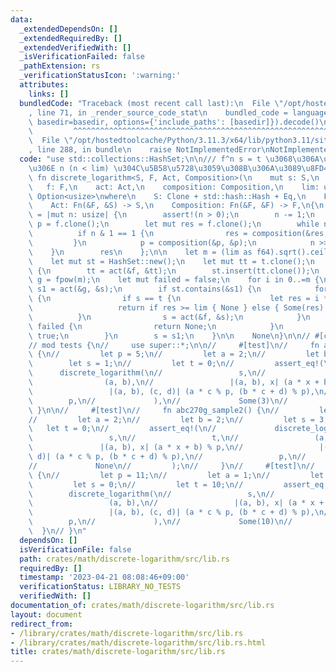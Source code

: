 ```yaml
---
data:
  _extendedDependsOn: []
  _extendedRequiredBy: []
  _extendedVerifiedWith: []
  _isVerificationFailed: false
  _pathExtension: rs
  _verificationStatusIcon: ':warning:'
  attributes:
    links: []
  bundledCode: "Traceback (most recent call last):\n  File \"/opt/hostedtoolcache/Python/3.11.3/x64/lib/python3.11/site-packages/onlinejudge_verify/documentation/build.py\"\
    , line 71, in _render_source_code_stat\n    bundled_code = language.bundle(stat.path,\
    \ basedir=basedir, options={'include_paths': [basedir]}).decode()\n          \
    \         ^^^^^^^^^^^^^^^^^^^^^^^^^^^^^^^^^^^^^^^^^^^^^^^^^^^^^^^^^^^^^^^^^^^^^^^^^^^^^^^^^\n\
    \  File \"/opt/hostedtoolcache/Python/3.11.3/x64/lib/python3.11/site-packages/onlinejudge_verify/languages/rust.py\"\
    , line 288, in bundle\n    raise NotImplementedError\nNotImplementedError\n"
  code: "use std::collections::HashSet;\n\n/// f^n s = t \u3068\u306A\u308B\u6700\u521D\
    \u306E n (n < lim) \u304C\u5B58\u5728\u3059\u308B\u306A\u3089\u8FD4\u3059\npub\
    \ fn discrete_logarithm<S, F, Act, Composition>(\n    mut s: S,\n    t: S,\n \
    \   f: F,\n    act: Act,\n    composition: Composition,\n    lim: usize,\n) ->\
    \ Option<usize>\nwhere\n    S: Clone + std::hash::Hash + Eq,\n    F: Clone,\n\
    \    Act: Fn(&F, &S) -> S,\n    Composition: Fn(&F, &F) -> F,\n{\n    let fpow\
    \ = |mut n: usize| {\n        assert!(n > 0);\n        n -= 1;\n        let mut\
    \ p = f.clone();\n        let mut res = f.clone();\n        while n > 0 {\n  \
    \          if n & 1 == 1 {\n                res = composition(&res, &p);\n   \
    \         }\n            p = composition(&p, &p);\n            n >>= 1;\n    \
    \    }\n        res\n    };\n\n    let m = (lim as f64).sqrt().ceil() as usize;\n\
    \    let mut st = HashSet::new();\n    let mut tt = t.clone();\n    for _ in 0..m\
    \ {\n        tt = act(&f, &tt);\n        st.insert(tt.clone());\n    }\n    let\
    \ g = fpow(m);\n    let mut failed = false;\n    for i in 0..=m {\n        let\
    \ s1 = act(&g, &s);\n        if st.contains(&s1) {\n            for j in 0..m\
    \ {\n                if s == t {\n                    let res = i * m + j;\n \
    \                   return if res >= lim { None } else { Some(res) };\n      \
    \          }\n                s = act(&f, &s);\n            }\n            if\
    \ failed {\n                return None;\n            }\n            failed =\
    \ true;\n        }\n        s = s1;\n    }\n\n    None\n}\n\n// #[cfg(test)]\n\
    // mod tests {\n//     use super::*;\n\n//     #[test]\n//     fn abc270g_sample1()\
    \ {\n//         let p = 5;\n//         let a = 2;\n//         let b = 1;\n// \
    \        let s = 1;\n//         let t = 0;\n//         assert_eq!(\n//       \
    \      discrete_logarithm(\n//                 s,\n//                 t,\n// \
    \                (a, b),\n//                 |(a, b), x| (a * x + b) % p,\n//\
    \                 |(a, b), (c, d)| (a * c % p, (b * c + d) % p),\n//         \
    \        p,\n//             ),\n//             Some(3)\n//         );\n//    \
    \ }\n\n//     #[test]\n//     fn abc270g_sample2() {\n//         let p = 5;\n\
    //         let a = 2;\n//         let b = 2;\n//         let s = 3;\n//      \
    \   let t = 0;\n//         assert_eq!(\n//             discrete_logarithm(\n//\
    \                 s,\n//                 t,\n//                 (a, b),\n//  \
    \               |(a, b), x| (a * x + b) % p,\n//                 |(a, b), (c,\
    \ d)| (a * c % p, (b * c + d) % p),\n//                 p,\n//             ),\n\
    //             None\n//         );\n//     }\n//     #[test]\n//     fn abc270g_sample3()\
    \ {\n//         let p = 11;\n//         let a = 1;\n//         let b = 1;\n//\
    \         let s = 0;\n//         let t = 10;\n//         assert_eq!(\n//     \
    \        discrete_logarithm(\n//                 s,\n//                 t,\n//\
    \                 (a, b),\n//                 |(a, b), x| (a * x + b) % p,\n//\
    \                 |(a, b), (c, d)| (a * c % p, (b * c + d) % p),\n//         \
    \        p,\n//             ),\n//             Some(10)\n//         );\n//   \
    \  }\n// }\n"
  dependsOn: []
  isVerificationFile: false
  path: crates/math/discrete-logarithm/src/lib.rs
  requiredBy: []
  timestamp: '2023-04-21 08:08:46+09:00'
  verificationStatus: LIBRARY_NO_TESTS
  verifiedWith: []
documentation_of: crates/math/discrete-logarithm/src/lib.rs
layout: document
redirect_from:
- /library/crates/math/discrete-logarithm/src/lib.rs
- /library/crates/math/discrete-logarithm/src/lib.rs.html
title: crates/math/discrete-logarithm/src/lib.rs
---
```


